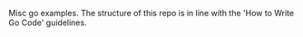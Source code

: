 Misc go examples. The structure of this repo is in line with the 
'How to Write Go Code' guidelines.
